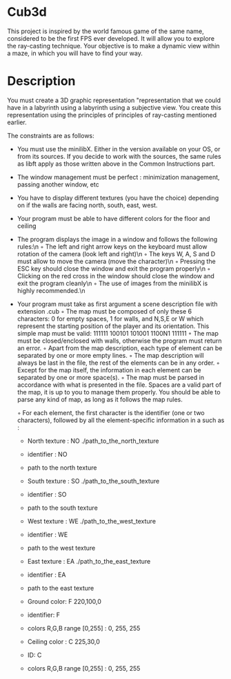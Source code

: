 # Cub3d
This project is inspired by the world famous game of the same name, considered to be the first FPS ever developed. It will allow you to explore the ray-casting technique. Your objective is to make a dynamic view within a maze, in which you will have to find your way.

# Description
You must create a 3D graphic representation "representation that we could have in a labyrinth using a labyrinth using a subjective view. You create this representation using the principles of principles of ray-casting mentioned earlier.

The constraints are as follows:
- You must use the minilibX. Either in the version available on your OS, or from its sources. If you decide to work with the sources, the same rules as libft apply as those written above in the Common Instructions part.
- The window management must be perfect : minimization management, passing another window, etc
- You have to display different textures (you have the choice) depending on if the walls are facing north, south, east, west.
- Your program must be able to have different colors for the floor and ceiling
- The program displays the image in a window and follows the following rules:\n
  ◦ The left and right arrow keys on the keyboard must allow rotation of the camera (look left and right)\n
  ◦ The keys W, A, S and D must allow to move the camera (move the character)\n
  ◦ Pressing the ESC key should close the window and exit the program properly\n
  ◦ Clicking on the red cross in the window should close the window and exit the program cleanly\n
  ◦ The use of images from the minilibX is highly recommended.\n
- Your program must take as first argument a scene description file with extension .cub
  ◦ The map must be composed of only these 6 characters: 0 for empty spaces, 1 for walls, and N,S,E or W which represent the starting position of the player and its orientation.
    This simple map must be valid:
    111111
    100101
    101001
    1100N1
    111111
  ◦ The map must be closed/enclosed with walls, otherwise the program must return an error.
  ◦ Apart from the map description, each type of element can be separated by one or more empty lines.
  ◦ The map description will always be last in the file, the rest of the elements can be in any order.
  ◦ Except for the map itself, the information in each element can be separated by one or more space(s).
  ◦ The map must be parsed in accordance with what is presented in the file. Spaces are a valid part of the map, it is up to you to manage them properly. You should be able to parse any kind of map, as long as it follows the map rules.

  ◦ For each element, the first character is the identifier (one or two characters), followed by all the element-specific information in a such as :
    - North texture :
      NO ./path_to_the_north_texture
    - identifier : NO
    - path to the north texture
    
    - South texture :
      SO ./path_to_the_south_texture
    - identifier : SO
    - path to the south texture
    
    - West texture :
      WE ./path_to_the_west_texture
    - identifier : WE
    - path to the west texture

    - East texture :
      EA ./path_to_the_east_texture
    - identifier : EA
    - path to the east texture

    - Ground color:
      F 220,100,0
    - identifier: F
    - colors R,G,B range [0,255] : 0, 255, 255

    - Ceiling color :
      C 225,30,0
    - ID: C
    - colors R,G,B range [0,255] : 0, 255, 255
